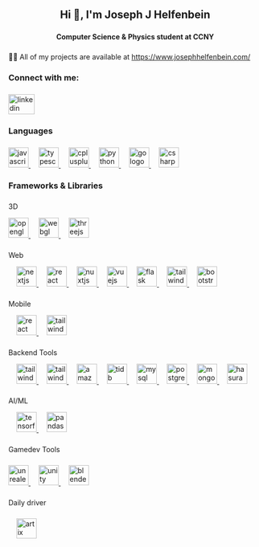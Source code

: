 <h2 align="center">Hi 👋, I'm Joseph J Helfenbein</h2>

###

<h4 align="center">Computer Science & Physics student at CCNY</h4>

###

<p align="left">👨‍💻 All of my projects are available at <a href="https://www.josephhelfenbein.com/" target="_blank">https://www.josephhelfenbein.com/</a></p>

###

<h3 align="left">Connect with me:</h3>

###

<div align="left">
  <a href="https://www.linkedin.com/in/joseph-j-helfenbein/" target="_blank">
    <img src="https://raw.githubusercontent.com/maurodesouza/profile-readme-generator/master/src/assets/icons/social/linkedin/default.svg" width="52" height="40" alt="linkedin logo"  />
  </a>
</div>

###

<h3 align="left">Languages</h3>

###
<div align="left">
  <a href="https://www.oracle.com/developer/javascript/" target="_blank" >
    <img src="https://skillicons.dev/icons?i=js" height="40" alt="javascript logo"  />
  </a>
  <img width="12" />
  <a href="https://www.typescriptlang.org/" target="_blank">
    <img src="https://skillicons.dev/icons?i=ts" height="40" alt="typescript logo"  />
  </a>
  <img width="12" />
  <a href="https://isocpp.org/" target="_blank">
    <img src="https://skillicons.dev/icons?i=cpp" height="40" alt="cplusplus logo"  />
  </a>
  <img width="12" />
  <a href="https://www.python.org/" target="_blank">
    <img src="https://skillicons.dev/icons?i=py" height="40" alt="python logo"  />
  </a>
  <img width="12" />
  <a href="https://go.dev/" target="_blank">
    <img src="https://skillicons.dev/icons?i=go" height="40" alt="go logo"  />
  </a>
  <img width="12" />
  <a href="https://dotnet.microsoft.com/en-us/languages/csharp" target="_blank">
    <img src="https://skillicons.dev/icons?i=cs" height="40" alt="csharp logo"  />
  </a>
  
</div>

###

<h3 align="left">Frameworks & Libraries</h3>

###

3D

<div align="left">
  <a href="https://www.opengl.org/" target="_blank">
    <img src="https://img.shields.io/badge/OpenGL-5586A4?logo=opengl&logoColor=white&style=for-the-badge" height="40" alt="opengl logo"  />
  </a>
  <img width="12" />
  <a href="https://www.khronos.org/webgl/" target="_blank">
    <img src="https://img.shields.io/badge/webgl-red?logo=webgl&style=for-the-badge&logoColor=white" height="40" alt="webgl logo"  />
  </a>
  <img width="12" />
  <a href="https://threejs.org/" target="_blank">
    <img src="https://img.shields.io/badge/Three.js-000000?logo=threedotjs&logoColor=white&style=for-the-badge" height="40" alt="threejs logo"  />
  </a>
</div>

###

Web

<div align="left">
  <img width="12" />
  <a href="https://nextjs.org/" target="_blank">
    <img src="https://img.shields.io/badge/Next.js-000000?logo=nextdotjs&logoColor=white&style=for-the-badge" height="40" alt="nextjs logo"  />
  </a>
  <img width="12" />
  <a href="https://react.dev/" target="_blank">
    <img src="https://img.shields.io/badge/React-20232A?style=for-the-badge&logo=react&logoColor=61DAFB" height="40" alt="react logo"  />
  </a>
<img width="12" />
   <a href="https://nuxt.com/" target="_blank">
 <img src="https://img.shields.io/badge/Nuxt.js-00DC82?logo=nuxtdotjs&logoColor=black&style=for-the-badge" height="40" alt="nuxtjs logo"  />
   </a>
  <img width="12" />
   <a href="https://vuejs.org/" target="_blank">
  <img src="https://img.shields.io/badge/Vue.js-4FC08D?logo=vuedotjs&logoColor=black&style=for-the-badge" height="40" alt="vuejs logo"  />
   </a>
  <img width="12" />
  <a href="https://flask.palletsprojects.com/en/stable/" target="_blank">
    <img src="https://img.shields.io/badge/flask-4590A1?logo=flask&logoColor=white&style=for-the-badge" height="40" alt="flask logo"  />
  </a>
  <img width="12" />
  <a href="https://https://tailwindcss.com/" target="_blank">
    <img src="https://img.shields.io/badge/tailwind%20css-06B6D4?logo=tailwind%20css&logoColor=white&style=for-the-badge" height="40" alt="tailwind logo"  />
  </a>
  <img width="12" />
  <a href="https://getbootstrap.com/" target="_blank">
    <img src="https://img.shields.io/badge/Bootstrap-7952B3?logo=bootstrap&logoColor=white&style=for-the-badge" height="40" alt="bootstrap logo"  />
  </a>
</div>

  ###

  Mobile

<div align="left">
  <img width="12" />
  <a href="https://reactnative.dev/" target="_blank">
    <img src="https://img.shields.io/badge/React%20native-20232A?style=for-the-badge&logo=react&logoColor=61DAFB" height="40" alt="react native logo"  />
  </a>
   <img width="12" />
  <a href="https://expo.dev/" target="_blank">
    <img src="https://img.shields.io/badge/expo-000000?style=for-the-badge&logo=expo&logoColor=white" height="40" alt="tailwind logo"  />
  </a>
</div>

  ###

  Backend Tools

<div align="left">
 <img width="12" />
  <a href="https://supabase.com/" target="_blank">
    <img src="https://img.shields.io/badge/supabase-3FCF8E?logo=supabase&style=for-the-badge&logoColor=white" height="40" alt="tailwind logo"  />
  </a>
   <img width="12" />
  <a href="https://www.cloudflare.com/" target="_blank">
    <img src="https://img.shields.io/badge/cloudflare-F38020?style=for-the-badge&logo=cloudflare&logoColor=white" height="40" alt="tailwind logo"  />
  </a>
    <img width="12" />
<a href="https://aws.amazon.com/" target="_blank">
  <img src="https://img.shields.io/badge/aws-232F3E?logo=amazon%20web%20services&style=for-the-badge&logoColor=white" height="40" alt="amazonwebservices logo"  />
</a>
     <img width="12" />
<a href="https://www.pingcap.com/" target="_blank">
 <img src="https://img.shields.io/badge/tidb-DC150B.svg?logo=data:image/svg%2bxml;base64,PHN2ZyB3aWR0aD0iODAiIGhlaWdodD0iODAiIHhtbG5zPSJodHRwOi8vd3d3LnczLm9yZy8yMDAwL3N2ZyIgdmlld0JveD0iMiA1IDQwIDQwIj4KPHBhdGggZmlsbD0iI2ZmZiIgZD0iTTE0LjI4NzYgMzcuNDAyOFYyMC45MTU1TDcuMjkxMDIgMjUuMDM4NFYxNi43OTI2TDIxLjI4ODIgOC41NDY4OEwyOC4yODQ4IDEyLjY2OThMMjEuMjg4MiAxNi43OTI2VjQxLjUyNTdMMTQuMjg3NiAzNy40MDI4WiIgLz4KPHBhdGggZmlsbD0iI2ZmZiIgZD0iTTI4LjI4NDIgMzcuNDAzMVYyMC45MTU5TDM1LjI4MDcgMTYuNzkzVjMzLjI4MDNMMjguMjg0MiAzNy40MDMxWiIgLz4KPC9zdmc+&style=for-the-badge" height="40" alt="tidb logo" />
</a>
  <img width="12" />
<a href="https://www.mysql.com/" target="_blank">
  <img src="https://img.shields.io/badge/mysql-4479A1?logo=mysql&style=for-the-badge&logoColor=white" height="40" alt="mysql logo"  />
</a>
  <img width="12" />
<a href="https://www.postgresql.org/" target="_blank">
  <img src="https://img.shields.io/badge/postgresql-4169E1?logo=postgresql&style=for-the-badge&logoColor=white" height="40" alt="postgresql logo"  />
</a>
  <img width="12" />
  <a href="https://www.mongodb.com/" target="_blank">
<img src="https://img.shields.io/badge/MongoDB-47A248?logo=mongodb&logoColor=white&style=for-the-badge" height="40" alt="mongodb logo"  />
  </a>
  <img width="12" />
  <a href="https://hasura.io/" target="_blank">
  <img src="https://img.shields.io/badge/Hasura-1EB4D4?logo=hasura&logoColor=white&style=for-the-badge" height="40" alt="hasura logo"  />
  </a>
  
</div>

###
AI/ML

  <div align="left">
  <img width="12" />
  <a href="https://www.tensorflow.org/" target="_blank">
    <img src="https://img.shields.io/badge/TensorFlow-FF6F00?logo=tensorflow&logoColor=white&style=for-the-badge" height="40" alt="tensorflow logo"  />
  </a>
  <img width="12" />
  <a href="https://pandas.pydata.org/" target="_blank">
    <img src="https://img.shields.io/badge/pandas-150458?logo=pandas&logoColor=white&style=for-the-badge" height="40" alt="pandas logo"  />
  </a>
</div>

###

<p align="left">Gamedev Tools</p>

###

<div align="left">
<a href="https://www.unrealengine.com/en-US" target="_blank">
  <img src="https://skillicons.dev/icons?i=unreal" height="40" alt="unrealengine logo"  />
</a>
  <img width="12" />
<a href="https://unity.com/" target="_blank">
  <img src="https://skillicons.dev/icons?i=unity" height="40" alt="unity logo"  />
</a>
  <img width="12" />
<a href="https://www.blender.org/" target="_blank">
  <img src="https://skillicons.dev/icons?i=blender" height="40" alt="blender logo"  />
</a>
</div>

###

<p align="left">Daily driver</p>

###

<div align="left">
 <img width="12" />
<a href="https://artixlinux.org/" target="_blank">
  <img src="https://img.shields.io/badge/Artix%20Linux-10A0CC?logo=artixlinux&logoColor=white&style=for-the-badge" height="40" alt="artix logo"  />
</a>
</div>

###

